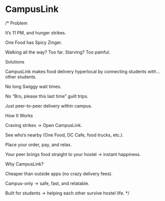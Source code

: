 # CampusLink

/*
Problem

It’s 11 PM, and hunger strikes.

One Food has Spicy Zinger.

Walking all the way? Too far. Starving? Too painful.

 Solutions

CampusLink makes food delivery hyperlocal by connecting students with… other students.

No long Swiggy wait times.

No “Bro, please this last time” guilt trips.

Just peer-to-peer delivery within campus.

How It Works

Craving strikes → Open CampusLink.

See who’s nearby (One Food, DC Cafe, food trucks, etc.).

Place your order, pay, and relax.

Your peer brings food straight to your hostel → instant happiness.

 Why CampusLink?

Cheaper than outside apps (no crazy delivery fees).

Campus-only → safe, fast, and relatable.

Built for students → helping each other survive hostel life.
*/
